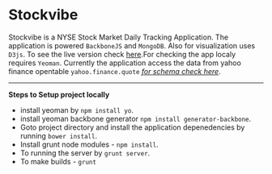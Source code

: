 Stockvibe
=========

Stockvibe is a NYSE Stock Market Daily Tracking Application. The application is powered `BackboneJS` and `MongoDB`.
Also for visualization uses `D3js`. To see the live version check [here](http://jaisonjustus.github.io/stockvibe).For checking the app localy 
requires `Yeoman`. Currently the application access the data from yahoo finance opentable `yahoo.finance.quote`
*[for schema check here](https://github.com/yql/yql-tables/blob/master/yahoo/finance/quote/yahoo.finance.quote.xml)*.
____________________

**Steps to Setup project locally**
- install yeoman by `npm install yo`.
- install yeoman backbone generator `npm install generator-backbone`.
- Goto project directory and install the application depenedencies by running `bower install`.
- Install grunt node modules - `npm install`.
- To running the server by `grunt server`.
- To make builds - `grunt`

